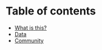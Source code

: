 # Table of contents

* [What is this?](README.md)
* [Data](data-collection.md)
* [Community](community.md)

